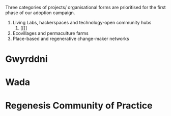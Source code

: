 Three categories of projects/ organisational forms are prioritised for the first phase of our adoption campaign. 

1. Living Labs, hackerspaces and technology-open community hubs
	1. [[]]
2. Ecovillages and permaculture farms
3. Place-based and regenerative change-maker networks 
# Gwyrddni

# Wada

# Regenesis Community of Practice
